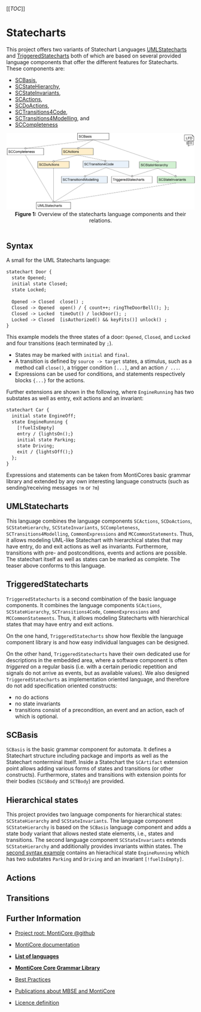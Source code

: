 <!-- (c) https://github.com/MontiCore/monticore -->
[[_TOC_]]

# Statecharts

This project offers two variants of Statechart Languages [UMLStatecharts](UMLStatecharts.mc4) and 
[TriggeredStatecharts](TriggeredStatecharts.mc4) both of which are based on several provided 
language components that offer the different features for Statecharts. These components are:
- [SCBasis](SCBasis.mc4),
- [SCStateHierarchy](SCStateHierarchy.mc4),
- [SCStateInvariants](SCStateInvariants.mc4),
- [SCActions](SCActions.mc4),
- [SCDoActions](SCDoActions.mc4),
- [SCTransitions4Code](SCTransitions4Code.mc4),
- [SCTransitions4Modelling](SCTransitions4Modelling.mc4), and
- [SCCompleteness](SCCompleteness.mc4)

<div align="center">
<img width="800" src="doc/Statecharts.LFD.png" alt="Statecharts LFD">
<br><b>Figure 1:</b> 
Overview of the statecharts language components and their relations.
</div><br>


## Syntax

A small for the UML Statecharts language:

```
statechart Door {
  state Opened;
  initial state Closed;
  state Locked;

  Opened -> Closed  close() ;
  Closed -> Opened  open() / { count++; ringTheDoorBell(); };
  Closed -> Locked  timeOut() / lockDoor(); ;
  Locked -> Closed  [isAuthorized() && keyFits()] unlock() ;
}

```
This example models the three states of a door: `Opened`, `Closed`, and `Locked`
and four transitions (each terminated by `;`).
- States may be marked with `initial` and `final`.
- A transition is defined by `source -> target` states,
  a stimulus, such as a method call `close()`,
  a trigger condition `[...]`, and an action `/ ...`.
- Expressions can be used for conditions, and statements respectively blocks `{...}` 
  for the actions.

Further extensions are shown in the following, where 
`EngineRunning` has two substates as well as entry, exit actions and an invariant:
<a name="example2"></a>
``` 
statechart Car {
  initial state EngineOff;
  state EngineRunning {
    [!fuelIsEmpty]
    entry / {lightsOn();}
    initial state Parking;
    state Driving;
    exit / {lightsOff();}
  };
}
```

Expressions and statements can be taken from MontiCores basic grammar library 
and extended by any own interesting language constructs (such as sending/receiving 
messages `!m` or `?m`)

 ## UMLStatecharts

 This language combines the language components `SCActions`, `SCDoActions`, `SCStateHierarchy`, 
 `SCStateInvariants`, `SCCompleteness`, `SCTransitions4Modelling`, `CommonExpressions` and
 `MCCommonStatements`. Thus, it allows modeling UML-like Statechart with hierarchical states that 
 may have entry, do and exit actions as well as invariants. Furthermore, transitions with pre- 
 and postconditions, events and actions are possible. The  statechart itself as well as states 
 can be marked as complete. The teaser above conforms to this language.
 
 ## TriggeredStatecharts
 
 `TriggeredStatecharts` is a second combination of the basic language components. 
 It combines the 
 language components `SCActions`, `SCStateHierarchy`, `SCTransitions4Code`, `CommonExpressions` and 
 `MCCommonStatements`. Thus, it allows modeling Statecharts with hierarchical states that may 
 have entry and exit actions.
 
 On the one hand, `TriggeredStatecharts` show how flexible the language component library
 is and how easy individual languages can be designed.
 
 On the other hand, `TriggeredStatecharts` have their own dedicated use for descriptions
 in the embedded area, where a software component is often *triggered* 
 on a regular basis (i.e. with a certain periodic repetition and signals do not
 arrive as events, but as available values). We also designed `TriggeredStatecharts`
 as implementation oriented language, and therefore do not add specification oriented constructs:
 - no do actions 
 - no state invariants
 - transitions consist of a precondition, an event and an action, each of which is optional.

 
 ## SCBasis
`SCBasis` is the basic grammar component for automata. It defines
a Statechart structure including package 
and imports as well as the Statechart nonterminal itself. 
Inside a Statechart the `SCArtifact` extension point allows adding various forms
of states and transitions (or other constructs).
Furthermore, states and transitions 
with extension points for their bodies (`SCSBody` and `SCTBody`) are provided. 

 ## Hierarchical states
 This project provides two language components for hierarchical states: `SCStateHierarchy` and 
 `SCStateInvariants`. The language component `SCStateHierarchy` is based on the `SCBasis` language 
 component and adds a state body variant that allows nested state elements, i.e., states and transitions.
 The second language component `SCStateInvariants` extends `SCStateHierarchy` and additionally provides 
 invariants within states. The [second syntax example](#example2) contains an hierachical state 
 `EngineRunning` which has two substates `Parking` and `Driving` and an invariant `[!fuelIsEmpty]`.
 
 ## Actions
 
 ## Transitions
 
 <!-- TODO
 ## SCActions
 ## SCDoActions
 ## SCTransitions4Code
 ## SCTransitions4Modelling
 ## SCCompleteness
 -->

<!-- #### Handwritten Extensions -->

<!-- ### Symboltable -->


## Further Information

* [Project root: MontiCore @github](https://github.com/MontiCore/monticore)
* [MontiCore documentation](http://www.monticore.de/)

* [**List of languages**](https://git.rwth-aachen.de/monticore/monticore/-/blob/dev/docs/Languages.md)
* [**MontiCore Core Grammar Library**](https://git.rwth-aachen.de/monticore/monticore/blob/dev/monticore-grammar/src/main/grammars/de/monticore/Grammars.md)
* [Best Practices](https://git.rwth-aachen.de/monticore/monticore/-/blob/dev/docs/BestPractices.md)
* [Publications about MBSE and MontiCore](https://www.se-rwth.de/publications/)

* [Licence definition](https://github.com/MontiCore/monticore/blob/master/00.org/Licenses/LICENSE-MONTICORE-3-LEVEL.md)

